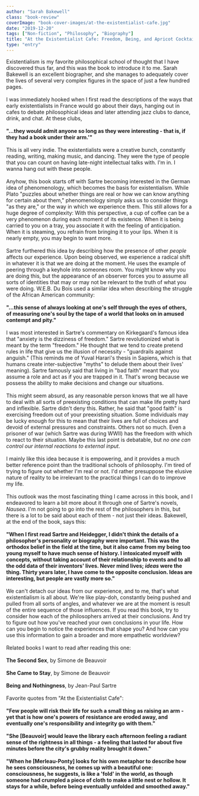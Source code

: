 ```yaml
---
author: "Sarah Bakewell"
class: "book-review"
coverImage: "book-cover-images/at-the-existentialist-cafe.jpg"
date: "2019-12-20"
tags: ["Non-fiction", "Philosophy", "Biography"]
title: "At the Existentialist Cafe: Freedom, Being, and Apricot Cocktails"
type: "entry"
---
```


Existentialism is my favorite philosophical school of thought that I have discovered thus far, and this was the book to introduce it to me. Sarah Bakewell is an excellent biographer, and she manages to adequately cover the lives of several very complex figures in the space of just a few hundred pages.
<br />
<br />
I was immediately hooked when I first read the descriptions of the ways that early existentialists in France would go about their days, hanging out in cafes to debate philosophical ideas and later attending jazz clubs to dance, drink, and chat. At these clubs,
<br />
<br />
<b>"...they would admit anyone so long as they were interesting - that is, if they had a book under their arm.'"</b>
<br />
<br />
This is all very indie. The existentialists were a creative bunch, constantly reading, writing, making music, and dancing. They were the type of people that you can count on having late-night intellectual talks with. I'm in. I wanna hang out with these people.
<br />
<br />
Anyhow, this book starts off with Sartre becoming interested in the German idea of phenomenology, which becomes the basis for existentialism. While Plato "puzzles about whether things are real or how we can know anything for certain about them," phenomenology simply asks us to consider things "as they are," or the way in which we experience them. This still allows for a huge degree of complexity: With this perspective, a cup of coffee can be a very phenomenon during each moment of its existence. When it is being carried to you on a tray, you associate it with the feeling of anticipation. When it is steaming, you refrain from bringing it to your lips. When it is nearly empty, you may begin to want more.
<br />
<br />
Sartre furthered this idea by describing how the presence of other <em>people</em> affects our experience. Upon being observed, we experience a radical shift in whatever it is that we are doing at the moment. He uses the example of peering through a keyhole into someones room. You might know why you are doing this, but the appearance of an observer forces you to assume all sorts of identities that may or may not be relevant to the truth of what you were doing. W.E.B. Du Bois used a similar idea when describing the struggle of the African American community:
<br />
<br />
<b>"...this sense of always looking at one's self through the eyes of others, of measuring one's soul by the tape of a world that looks on in amused contempt and pity."</b>
<br />
<br />
I was most interested in Sartre's commentary on Kirkegaard's famous idea that "anxiety is the dizziness of freedom." Sartre revolutionized what is meant by the term "freedom." He thought that we tend to create pretend rules in life that give us the illusion of necessity - "guardrails against anguish." (This reminds me of Yuval Harari's thesis in Sapiens, which is that humans create inter-subjective "myths" to delude them about their lives' meaning). Sartre famously said that living in "bad faith" meant that you assume a role and act as if you are trapped in it. That's wrong because we possess the ability to make decisions and change our situations.
<br />
<br />
This might seem absurd, as any reasonable person knows that we all have to deal with all sorts of preexisting conditions that can make life pretty hard and inflexible. Sartre didn't deny this. Rather, he said that "good faith" is exercising freedom out of your preexisting situation. Some individuals may be lucky enough for this to mean that their lives are full of choices and devoid of external pressures and constraints. Others not so much. Even a prisoner of war (which Sartre was during WWII) has the freedom with which to react to their situation. Maybe this last point is debatable, but <em>no one can control our internal reactions to external input</em>.
<br />
<br />
I mainly like this idea because it is empowering, and it provides a much better reference point than the traditional schools of philosophy. I'm tired of trying to figure out whether I'm real or not. I'd rather presuppose the elusive nature of reality to be irrelevant to the practical things I can do to improve my life.
<br />
<br />
This outlook was the most fascinating thing I came across in this book, and I endeavored to learn a bit more about it through one of Sartre's novels, <em>Nausea</em>. I'm not going to go into the rest of the philosophers in this, but there is a lot to be said about each of them - not just their ideas. Bakewell, at the end of the book, says this:
<br />
<br />
<b>"When I first read Sartre and Heidegger, I didn't think the details of a philosopher's personality or biography were important. This was the orthodox belief in the field at the time, but it also came from my being too young myself to have much sense of history. I intoxicated myself with concepts, without taking account of their relationship to events and to all the odd data of their inventors' lives. Never mind lives; <em>ideas</em> were the thing. Thirty years later, I have come to the opposite conclusion. Ideas are interesting, but people are vastly more so."</b>
<br />
<br />
We can't detach our ideas from our experience, and to me, that's what existentialism is all about. We're like play-doh, constantly being pushed and pulled from all sorts of angles, and whatever we are at the moment is result of the entire sequence of those influences. If you read this book, try to consider how each of the philosophers arrived at their conclusions. And try to figure out how you've reached your own conclusions in your life. How can you begin to notice the experiences that shape you? And how can you use this information to gain a broader and more empathetic worldview?
<br />
<br />
Related books I want to read after reading this one:
<br />
<br />
<b>The Second Sex</b>, by Simone de Beauvoir
<br />
<br />
<b>She Came to Stay</b>, by Simone de Beauvoir
<br />
<br />
<b>Being and Nothingness</b>, by Jean-Paul Sartre
<br />
<br />
Favorite quotes from "At the Existentialist Cafe":
<br />
<br />
<b>"Few people will risk their life for such a small thing as raising an arm - yet that is how one's powers of resistance are eroded away, and eventually one's responsibility and integrity go with them."</b>
<br />
<br />
<b>"She [Beauvoir] would leave the library each afternoon feeling a radiant sense of the rightness in all things - a feeling that lasted for about five minutes before the city's grubby reality brought it down."</b>
<br />
<br />
<b>"When he [Merleau-Ponty] looks for his own metaphor to describe how he sees consciousness, he comes up with a beautiful one: consciousness, he suggests, is like a 'fold' in the world, as though someone had crumpled a piece of cloth to make a little nest or hollow. It stays for a while, before being eventually unfolded and smoothed away."</b>
